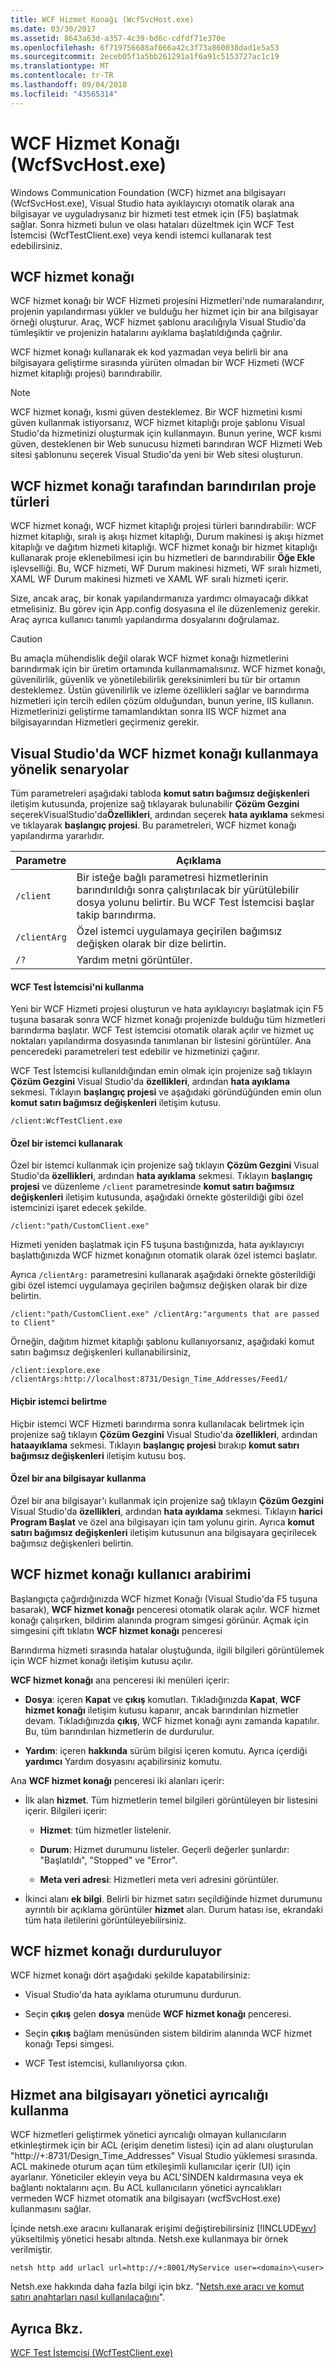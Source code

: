 ```yaml
---
title: WCF Hizmet Konağı (WcfSvcHost.exe)
ms.date: 03/30/2017
ms.assetid: 8643a63d-a357-4c39-bd6c-cdfdf71e370e
ms.openlocfilehash: 6f719756688af066a42c3f73a860038dad1e5a53
ms.sourcegitcommit: 2eceb05f1a5bb261291a1f6a91c5153727ac1c19
ms.translationtype: MT
ms.contentlocale: tr-TR
ms.lasthandoff: 09/04/2018
ms.locfileid: "43565314"
---
```

# <a name="wcf-service-host-wcfsvchostexe"></a>WCF Hizmet Konağı (WcfSvcHost.exe)
Windows Communication Foundation (WCF) hizmet ana bilgisayarı (WcfSvcHost.exe), Visual Studio hata ayıklayıcıyı otomatik olarak ana bilgisayar ve uyguladıysanız bir hizmeti test etmek için (F5) başlatmak sağlar. Sonra hizmeti bulun ve olası hataları düzeltmek için WCF Test İstemcisi (WcfTestClient.exe) veya kendi istemci kullanarak test edebilirsiniz.  
  
## <a name="wcf-service-host"></a>WCF hizmet konağı  
 WCF hizmet konağı bir WCF Hizmeti projesini Hizmetleri'nde numaralandırır, projenin yapılandırması yükler ve bulduğu her hizmet için bir ana bilgisayar örneği oluşturur. Araç, WCF hizmet şablonu aracılığıyla Visual Studio'da tümleşiktir ve projenizin hatalarını ayıklama başlatıldığında çağrılır.  
  
 WCF hizmet konağı kullanarak ek kod yazmadan veya belirli bir ana bilgisayara geliştirme sırasında yürüten olmadan bir WCF Hizmeti (WCF hizmet kitaplığı projesi) barındırabilir.  
  
> [!NOTE]
>  WCF hizmet konağı, kısmi güven desteklemez. Bir WCF hizmetini kısmi güven kullanmak istiyorsanız, WCF hizmet kitaplığı proje şablonu Visual Studio'da hizmetinizi oluşturmak için kullanmayın. Bunun yerine, WCF kısmi güven, desteklenen bir Web sunucusu hizmeti barındıran WCF Hizmeti Web sitesi şablonunu seçerek Visual Studio'da yeni bir Web sitesi oluşturun.  
  
## <a name="project-types-hosted-by-wcf-service-host"></a>WCF hizmet konağı tarafından barındırılan proje türleri  
 WCF hizmet konağı, WCF hizmet kitaplığı projesi türleri barındırabilir: WCF hizmet kitaplığı, sıralı iş akışı hizmet kitaplığı, Durum makinesi iş akışı hizmet kitaplığı ve dağıtım hizmeti kitaplığı. WCF hizmet konağı bir hizmet kitaplığı kullanarak proje eklenebilmesi için bu hizmetleri de barındırabilir **Öğe Ekle** işlevselliği. Bu, WCF hizmeti, WF Durum makinesi hizmeti, WF sıralı hizmeti, XAML WF Durum makinesi hizmeti ve XAML WF sıralı hizmeti içerir.  
  
 Size, ancak araç, bir konak yapılandırmanıza yardımcı olmayacağı dikkat etmelisiniz. Bu görev için App.config dosyasına el ile düzenlemeniz gerekir. Araç ayrıca kullanıcı tanımlı yapılandırma dosyalarını doğrulamaz.  
  
> [!CAUTION]
>  Bu amaçla mühendislik değil olarak WCF hizmet konağı hizmetlerini barındırmak için bir üretim ortamında kullanmamalısınız.  WCF hizmet konağı, güvenilirlik, güvenlik ve yönetilebilirlik gereksinimleri bu tür bir ortamın desteklemez. Üstün güvenilirlik ve izleme özellikleri sağlar ve barındırma hizmetleri için tercih edilen çözüm olduğundan, bunun yerine, IIS kullanın. Hizmetlerinizi geliştirme tamamlandıktan sonra IIS WCF hizmet ana bilgisayarından Hizmetleri geçirmeniz gerekir.  
  
## <a name="scenarios-for-using-wcf-service-host-inside-visual-studio"></a>Visual Studio'da WCF hizmet konağı kullanmaya yönelik senaryolar  
 Tüm parametreleri aşağıdaki tabloda **komut satırı bağımsız değişkenleri** iletişim kutusunda, projenize sağ tıklayarak bulunabilir **Çözüm Gezgini** seçerekVisualStudio'da**Özellikleri**, ardından seçerek **hata ayıklama** sekmesi ve tıklayarak **başlangıç projesi**. Bu parametreleri, WCF hizmet konağı yapılandırma yararlıdır.  
  
|Parametre|Açıklama|  
|---------------|-------------|  
|`/client`|Bir isteğe bağlı parametresi hizmetlerinin barındırıldığı sonra çalıştırılacak bir yürütülebilir dosya yolunu belirtir. Bu WCF Test İstemcisi başlar takip barındırma.|  
|`/clientArg`|Özel istemci uygulamaya geçirilen bağımsız değişken olarak bir dize belirtin.|  
|`/?`|Yardım metni görüntüler.|  
  
#### <a name="using-wcf-test-client"></a>WCF Test İstemcisi'ni kullanma  
 Yeni bir WCF Hizmeti projesi oluşturun ve hata ayıklayıcıyı başlatmak için F5 tuşuna basarak sonra WCF hizmet konağı projenizde bulduğu tüm hizmetleri barındırma başlatır. WCF Test istemcisi otomatik olarak açılır ve hizmet uç noktaları yapılandırma dosyasında tanımlanan bir listesini görüntüler. Ana penceredeki parametreleri test edebilir ve hizmetinizi çağırır.  
  
 WCF Test İstemcisi kullanıldığından emin olmak için projenize sağ tıklayın **Çözüm Gezgini** Visual Studio'da **özellikleri**, ardından **hata ayıklama** sekmesi. Tıklayın **başlangıç projesi** ve aşağıdaki göründüğünden emin olun **komut satırı bağımsız değişkenleri** iletişim kutusu.  
  
 `/client:WcfTestClient.exe`  
  
#### <a name="using-a-custom-client"></a>Özel bir istemci kullanarak  
 Özel bir istemci kullanmak için projenize sağ tıklayın **Çözüm Gezgini** Visual Studio'da **özellikleri**, ardından **hata ayıklama** sekmesi. Tıklayın **başlangıç projesi** ve düzenleme `/client` parametresinde **komut satırı bağımsız değişkenleri** iletişim kutusunda, aşağıdaki örnekte gösterildiği gibi özel istemcinizi işaret edecek şekilde.  
  
 `/client:"path/CustomClient.exe"`  
  
 Hizmeti yeniden başlatmak için F5 tuşuna bastığınızda, hata ayıklayıcıyı başlattığınızda WCF hizmet konağının otomatik olarak özel istemci başlatır.  
  
 Ayrıca `/clientArg:` parametresini kullanarak aşağıdaki örnekte gösterildiği gibi özel istemci uygulamaya geçirilen bağımsız değişken olarak bir dize belirtin.  
  
 `/client:"path/CustomClient.exe" /clientArg:"arguments that are passed to Client"`  
  
 Örneğin, dağıtım hizmet kitaplığı şablonu kullanıyorsanız, aşağıdaki komut satırı bağımsız değişkenleri kullanabilirsiniz,  
  
 `/client:iexplore.exe /clientArgs:http://localhost:8731/Design_Time_Addresses/Feed1/`  
  
#### <a name="specifying-no-client"></a>Hiçbir istemci belirtme  
 Hiçbir istemci WCF Hizmeti barındırma sonra kullanılacak belirtmek için projenize sağ tıklayın **Çözüm Gezgini** Visual Studio'da **özellikleri**, ardından **hataayıklama** sekmesi. Tıklayın **başlangıç projesi** bırakıp **komut satırı bağımsız değişkenleri** iletişim kutusu boş.  
  
#### <a name="using-a-custom-host"></a>Özel bir ana bilgisayar kullanma  
 Özel bir ana bilgisayar'ı kullanmak için projenize sağ tıklayın **Çözüm Gezgini** Visual Studio'da **özellikleri**, ardından **hata ayıklama** sekmesi. Tıklayın **harici Program Başlat** ve özel ana bilgisayarı için tam yolunu girin. Ayrıca **komut satırı bağımsız değişkenleri** iletişim kutusunun ana bilgisayara geçirilecek bağımsız değişkenleri belirtin.  
  
## <a name="wcf-service-host-user-interface"></a>WCF hizmet konağı kullanıcı arabirimi  
 Başlangıçta çağırdığınızda WCF hizmet Konağı (Visual Studio'da F5 tuşuna basarak), **WCF hizmet konağı** penceresi otomatik olarak açılır. WCF hizmet konağı çalışırken, bildirim alanında program simgesi görünür. Açmak için simgesini çift tıklatın **WCF hizmet konağı** penceresi  
  
 Barındırma hizmeti sırasında hatalar oluştuğunda, ilgili bilgileri görüntülemek için WCF hizmet konağı iletişim kutusu açılır.  
  
 **WCF hizmet konağı** ana penceresi iki menüleri içerir:  
  
-   **Dosya**: içeren **Kapat** ve **çıkış** komutları. Tıkladığınızda **Kapat**, **WCF hizmet konağı** iletişim kutusu kapanır, ancak barındırılan hizmetler devam. Tıkladığınızda **çıkış**, WCF hizmet konağı aynı zamanda kapatılır. Bu, tüm barındırılan hizmetlerin de durdurulur.  
  
-   **Yardım**: içeren **hakkında** sürüm bilgisi içeren komutu. Ayrıca içerdiği **yardımcı** Yardım dosyasını açabilirsiniz komutu.  
  
 Ana **WCF hizmet konağı** penceresi iki alanları içerir:  
  
-   İlk alan **hizmet**. Tüm hizmetlerin temel bilgileri görüntüleyen bir listesini içerir. Bilgileri içerir:  
  
    -   **Hizmet**: tüm hizmetler listelenir.  
  
    -   **Durum**: Hizmet durumunu listeler. Geçerli değerler şunlardır: "Başlatıldı", "Stopped" ve "Error".  
  
    -   **Meta veri adresi**: Hizmetleri meta veri adresini görüntüler.  
  
-   İkinci alanı **ek bilgi**. Belirli bir hizmet satırı seçildiğinde hizmet durumunu ayrıntılı bir açıklama görüntüler **hizmet** alan. Durum hatası ise, ekrandaki tüm hata iletilerini görüntüleyebilirsiniz.  
  
## <a name="stopping-wcf-service-host"></a>WCF hizmet konağı durduruluyor  
 WCF hizmet konağı dört aşağıdaki şekilde kapatabilirsiniz:  
  
-   Visual Studio'da hata ayıklama oturumunu durdurun.  
  
-   Seçin **çıkış** gelen **dosya** menüde **WCF hizmet konağı** penceresi.  
  
-   Seçin **çıkış** bağlam menüsünden sistem bildirim alanında WCF hizmet konağı Tepsi simgesi.  
  
-   WCF Test istemcisi, kullanılıyorsa çıkın.  
  
## <a name="using-service-host-without-administrator-privilege"></a>Hizmet ana bilgisayarı yönetici ayrıcalığı kullanma  
 WCF hizmetleri geliştirmek yönetici ayrıcalığı olmayan kullanıcıların etkinleştirmek için bir ACL (erişim denetim listesi) için ad alanı oluşturulan "http://+:8731/Design_Time_Addresses" Visual Studio yüklemesi sırasında. ACL makinede oturum açan tüm etkileşimli kullanıcılar içerir (UI) için ayarlanır. Yöneticiler ekleyin veya bu ACL'SİNDEN kaldırmasına veya ek bağlantı noktalarını açın. Bu ACL kullanıcıların yönetici ayrıcalıkları vermeden WCF hizmet otomatik ana bilgisayarı (wcfSvcHost.exe) kullanmasını sağlar.  
  
 İçinde netsh.exe aracını kullanarak erişimi değiştirebilirsiniz [!INCLUDE[wv](../../../includes/wv-md.md)] yükseltilmiş yönetici hesabı altında. Netsh.exe kullanmaya bir örnek verilmiştir.  
  
```  
netsh http add urlacl url=http://+:8001/MyService user=<domain>\<user>  
```  
  
 Netsh.exe hakkında daha fazla bilgi için bkz. "[Netsh.exe aracı ve komut satırı anahtarları nasıl kullanılacağını](https://go.microsoft.com/fwlink/?LinkId=97877)".  
  
## <a name="see-also"></a>Ayrıca Bkz.  
 [WCF Test İstemcisi (WcfTestClient.exe)](../../../docs/framework/wcf/wcf-test-client-wcftestclient-exe.md)
